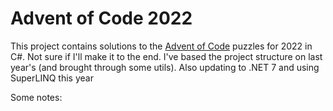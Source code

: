 # Advent of Code 2022

This project contains solutions to the [Advent of Code](https://adventofcode.com/) puzzles for 2022 in C#. Not sure if I'll make it to the end. I've based the project structure on last year's (and brought through some utils). Also updating to .NET 7 and using SuperLINQ this year


Some notes:

